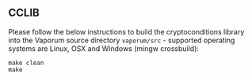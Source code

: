 ## CCLIB
Please follow the below instructions to build the cryptoconditions library into the Vaporum source directory `vaporum/src` - supported operating systems are Linux, OSX and Windows (mingw crossbuild):

```
make clean
make
```
